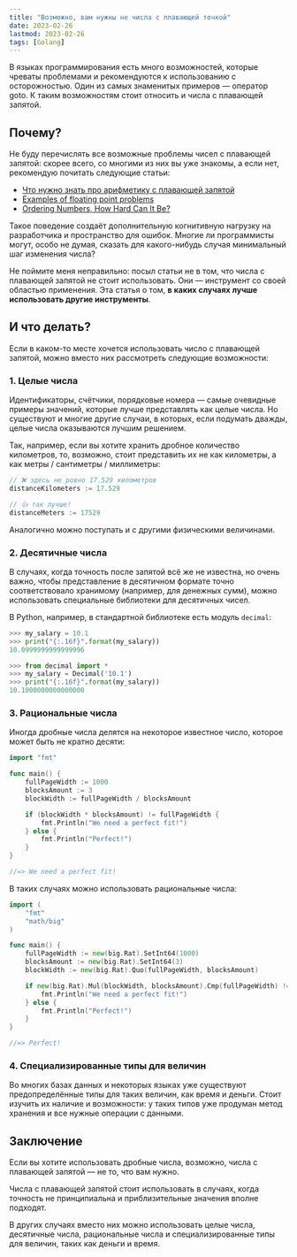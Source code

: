 ```yaml
---
title: "Возможно, вам нужны не числа с плавающей точкой"
date: 2023-02-26
lastmod: 2023-02-26
tags: [Golang]
---
```


В языках программирования есть много возможностей, которые чреваты проблемами и рекомендуются к использованию с осторожностью. Один из самых знаменитых примеров — оператор goto. К таким возможностям стоит относить и числа с плавающей запятой.
<!--more-->

## Почему?

Не буду перечислять все возможные проблемы чисел с плавающей запятой: скорее всего, со многими из них вы уже знакомы, а если нет, рекомендую почитать следующие статьи:

- [Что нужно знать про арифметику с плавающей запятой](https://habr.com/ru/post/112953/)
- [Examples of floating point problems](https://jvns.ca/blog/2023/01/13/examples-of-floating-point-problems/)
- [Ordering Numbers, How Hard Can It Be?](https://orlp.net/blog/ordering-numbers/)

Такое поведение создаёт дополнительную когнитивную нагрузку на разработчика и пространство для ошибок. Многие ли программисты могут, особо не думая, сказать для какого-нибудь случая минимальный шаг изменения числа?

Не поймите меня неправильно: посыл статьи не в том, что числа с плавающей запятой не стоит использовать. Они — инструмент со своей областью применения. Эта статья о том, **в каких случаях лучше использовать другие инструменты**.

## И что делать?

Если в каком-то месте хочется использовать число с плавающей запятой, можно вместо них рассмотреть следующие возможности:

### 1. Целые числа

Идентификаторы, счётчики, порядковые номера — самые очевидные примеры значений, которые лучше представлять как целые числа. Но существуют и многие другие случаи, в которых, если подумать дважды, целые числа оказываются лучшим решением. 

Так, например, если вы хотите хранить дробное количество километров, то, возможно, стоит представить их не как километры, а как метры / сантиметры / миллиметры:

```go
// ❌ здесь не ровно 17.529 километров
distanceKilometers := 17.529

// 👍 так лучше!
distanceMeters := 17529
```

Аналогично можно поступать и с другими физическими величинами.

### 2. Десятичные числа

В случаях, когда точность после запятой всё же не известна, но очень важно, чтобы представление в десятичном формате точно соответствовало хранимому (например, для денежных сумм), можно использовать специальные библиотеки для десятичных чисел.

В Python, например, в стандартной библиотеке есть модуль `decimal`:

```python
>>> my_salary = 10.1
>>> print("{:.16f}".format(my_salary))
10.0999999999999996

>>> from decimal import *
>>> my_salary = Decimal('10.1')
>>> print("{:.16f}".format(my_salary))
10.1000000000000000
```

### 3. Рациональные числа

Иногда дробные числа делятся на некоторое известное число, которое может быть не кратно десяти:

```go
import "fmt"

func main() {
    fullPageWidth := 1000
    blocksAmount := 3
    blockWidth := fullPageWidth / blocksAmount

    if (blockWidth * blocksAmount) != fullPageWidth {
        fmt.Println("We need a perfect fit!") 
    } else {
        fmt.Println("Perfect!")
    }
}

//=> We need a perfect fit!
```

В таких случаях можно использовать рациональные числа:

```go
import (
    "fmt"
    "math/big"
)

func main() {
    fullPageWidth := new(big.Rat).SetInt64(1000)
    blocksAmount := new(big.Rat).SetInt64(3)
    blockWidth := new(big.Rat).Quo(fullPageWidth, blocksAmount)

    if new(big.Rat).Mul(blockWidth, blocksAmount).Cmp(fullPageWidth) != 0 {
        fmt.Println("We need a perfect fit!")
    } else {
        fmt.Println("Perfect!")
    }
}

//=> Perfect!
```

### 4. Специализированные типы для величин

Во многих базах данных и некоторых языках уже существуют предопределённые типы для таких величин, как время и деньги. Стоит изучить их наличие и возможности: у таких типов уже продуман метод хранения и все нужные операции с данными.

## Заключение

Если вы хотите использовать дробные числа, возможно, числа с плавающей запятой — не то, что вам нужно.

Числа с плавающей запятой стоит использовать в случаях, когда точность не принципиальна и приблизительные значения вполне подходят.

В других случаях вместо них можно использовать целые числа, десятичные числа, рациональные числа и специализированные типы для величин, таких как деньги и время.
